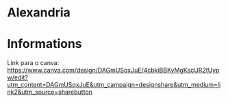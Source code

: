 # Alexandria

# Informations
Link para o canva:
https://www.canva.com/design/DAGmUSqxJuE/4cbkiBBKyMgKscUR2tUypw/edit?utm_content=DAGmUSqxJuE&utm_campaign=designshare&utm_medium=link2&utm_source=sharebutton